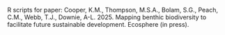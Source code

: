 R scripts for paper: Cooper, K.M., Thompson, M.S.A., Bolam, S.G., Peach, C.M., Webb, T.J., Downie, A-L. 2025. Mapping benthic biodiversity to facilitate future sustainable development. Ecosphere (in press).

